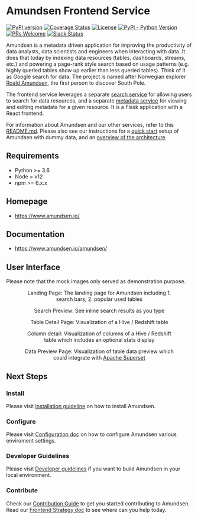 # Amundsen Frontend Service

[![PyPI version](https://badge.fury.io/py/amundsen-frontend.svg)](https://badge.fury.io/py/amundsen-frontend)
[![Coverage Status](https://img.shields.io/codecov/c/github/lyft/amundsenfrontendlibrary/master.svg)](https://codecov.io/github/lyft/amundsenfrontendlibrary?branch=master)
[![License](https://img.shields.io/:license-Apache%202-blue.svg)](LICENSE)
[![PyPI - Python Version](https://img.shields.io/pypi/pyversions/amundsen-frontend.svg)](https://pypi.org/project/amundsen-frontend/)
[![PRs Welcome](https://img.shields.io/badge/PRs-welcome-brightgreen.svg)](https://img.shields.io/badge/PRs-welcome-brightgreen.svg)
[![Slack Status](https://img.shields.io/badge/slack-join_chat-white.svg?logo=slack&style=social)](https://join.slack.com/t/amundsenworkspace/shared_invite/enQtNTk2ODQ1NDU1NDI0LTc3MzQyZmM0ZGFjNzg5MzY1MzJlZTg4YjQ4YTU0ZmMxYWU2MmVlMzhhY2MzMTc1MDg0MzRjNTA4MzRkMGE0Nzk)

Amundsen is a metadata driven application for improving the productivity of data analysts, data scientists and engineers when interacting with data. It does that today by indexing data resources (tables, dashboards, streams, etc.) and powering a page-rank style search based on usage patterns (e.g. highly queried tables show up earlier than less queried tables). Think of it as Google search for data. The project is named after Norwegian explorer [Roald Amundsen](https://en.wikipedia.org/wiki/Roald_Amundsen), the first person to discover South Pole.

The frontend service leverages a separate [search service](./../search) for allowing users to search for data resources, and a separate [metadata service](./../metadata) for viewing and editing metadata for a given resource. It is a Flask application with a React frontend.

For information about Amundsen and our other services, refer to this [README.md](https://github.com/amundsen-io/amundsen). Please also see our instructions for a [quick start](https://www.amundsen.io/amundsen/installation/) setup  of Amundsen with dummy data, and an [overview of the architecture](https://www.amundsen.io/amundsen/architecture/).

## Requirements
- Python >= 3.6
- Node = v12
- npm >= 6.x.x

## Homepage
- https://www.amundsen.io/

## Documentation
- https://www.amundsen.io/amundsen/

## User Interface

Please note that the mock images only served as demonstration purpose.

<figure>
  <img href="https://www.amundsen.io/amundsen/frontend/docs/img/landing_page.png" alt="">
  <figcaption align="center"><bold>Landing Page</bold>: The landing page for Amundsen including 1. search bars; 2. popular used tables</figcaption>
</figure>

<figure>
  <img href="https://www.amundsen.io/amundsen/frontend/docs/img/search_preview.png" alt="">
  <figcaption align="center"><bold>Search Preview</bold>: See inline search results as you type</figcaption>
</figure>

<figure>
  <img href="https://www.amundsen.io/amundsen/frontend/docs/img/table_detail_page.png" alt="">
  <figcaption align="center"><bold>Table Detail Page</bold>: Visualization of a Hive / Redshift table</figcaption>
</figure>

<figure>
  <img href="https://www.amundsen.io/amundsen/frontend/docs/img/column_details.png" alt="">
  <figcaption align="center"><bold>Column detail</bold>: Visualization of columns of a Hive / Redshift table which includes an optional stats display</figcaption>
</figure>

<figure>
  <img href="https://www.amundsen.io/amundsen/frontend/docs/img/column_details.png" alt="">
  <figcaption align="center"><bold>Data Preview Page</bold>: Visualization of table data preview which could integrate with <a href="https://github.com/apache/incubator-superset">Apache Superset</a></figcaption>
</figure>

## Next Steps
### Install
Please visit [Installation guideline](docs/installation.md) on how to install Amundsen.

### Configure
Please visit [Configuration doc](docs/configuration.md) on how to configure Amundsen various enviroment settings.

### Developer Guidelines
Please visit [Developer guidelines](docs/developer_guide.md) if you want to build Amundsen in your local environment.

### Contribute
Check our [Contribution Guide](https://github.com/amundsen-io/amundsen/blob/main/CONTRIBUTING.md) to get you started contributing to Amundsen. Read our [Frontend Strategy doc](https://github.com/amundsen-io/amundsen/blob/main/frontend/docs/strategy.md#L1) to see where can you help today.
